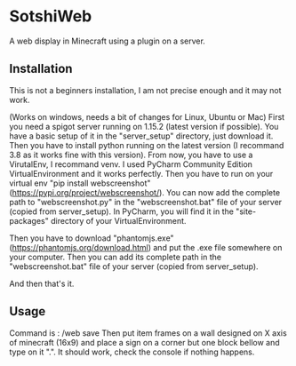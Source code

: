 # SotshiWeb
A web display in Minecraft using a plugin on a server.

## Installation

This is not a beginners installation, I am not precise enough and it may not work.

(Works on windows, needs a bit of changes for Linux, Ubuntu or Mac)
First you need a spigot server running on 1.15.2 (latest version if possible). You have a basic setup of it in the "server_setup" directory, just download it.
Then you have to install python running on the latest version (I recommand 3.8 as it works fine with this version).
From now, you have to use a VirutalEnv, I recommand venv. I used PyCharm Community Edition VirtualEnvironment and it works perfectly.
Then you have to run on your virtual env "pip install webscreenshot" (https://pypi.org/project/webscreenshot/).
You can now add the complete path to "webscreenshot.py" in the "webscreenshot.bat" file of your server (copied from server_setup). In PyCharm, you will find it in the "site-packages" directory of your VirtualEnvironment.

Then you have to download "phantomjs.exe" (https://phantomjs.org/download.html) and put the .exe file somewhere on your computer. Then you can add its complete path in the "webscreenshot.bat" file of your server (copied from server_setup).

And then that's it.

## Usage

Command is : /web save <name> <url>
Then put item frames on a wall designed on X axis of minecraft (16x9) and place a sign on a corner but one block bellow and type on it ".<name>".
It should work, check the console if nothing happens.
